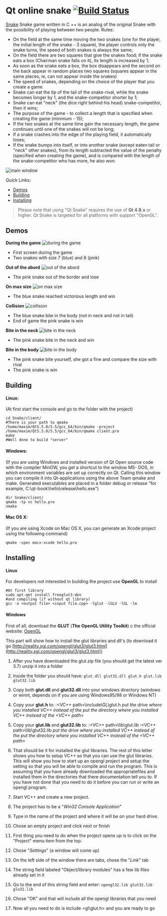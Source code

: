 # Qt online snake [![Build Status](https://travis-ci.org/angular/material.svg)](https://github.com/aleandr100/Snake)

[Snake](https://en.wikipedia.org/wiki/Snake_%28video_game%29) Snake game written in C ++ is an analog of the original Snake with the possibility of playing between two people.
Rules:
- On the field at the same time moving the two snakes (one for the player, the initial length of the snake - 3 square), the player controls only the snake turns, the speed of both snakes is always the same;
- On the field there are two squares that give the snakes food; if the snake eats a box (Chairman snake falls on it), its length is increased by 1;
- As soon as the snake eats a box, the box disappears and the second on the back appear in random places two squares (squares appear in the same places, ie, can not appear inside the snakes)
- The speed of snakes, depending on the choice of the player that you create a game
- Snake can eat the tip of the tail of the snake-rival, while the snake becomes longer by 1, and the snake-competitor shorter by 1;
- Snake can eat "neck" (the dice right behind his head) snake-competitor, then it wins;
- The purpose of the game - to collect a length that is specified when creating the game (minimum - 15);
- If the two snakes at the same time gain the necessary length, the game continues until one of the snakes will not be long;
- If a snake crashes into the edge of the playing field, it automatically loses;
- If the snake bumps into itself, or into another snake (except eaten tail or "neck" other snakes), from its length subtracted the value of the penalty (specified when creating the game), and is compared with the length of the snake-competitor who has more, he also won.

![main window](https://raw.githubusercontent.com/aleandr100/Snake/master/resources/main_window.png)

Quick Links:

*  [Demos](#demos)
*  [Building](#building)
*  [Installing](#installing)

> Please note that using "Qt Snake" requires the use of **Qt 4.8.x** or higher. Qt
  Snake is targeted for all platforms with support "OpenGL".

## <a name="demos"></a> Demos
**During the game**
![during the game](https://raw.githubusercontent.com/aleandr100/Snake/master/resources/during_the_game.png)

- First screen during the game
- Two snakes with size 7 (blue) and 8 (pink)

**Out of the abord**
![out of the abord](https://raw.githubusercontent.com/aleandr100/Snake/master/resources/out_of_the_abroad.png)

- The pink snake out of the border and lose 

**On max size**
![on max size](https://raw.githubusercontent.com/aleandr100/Snake/master/resources/on_max_size.png)

- The blue snake reached victorious length and win

**Collision**
![collision](https://raw.githubusercontent.com/aleandr100/Snake/master/resources/collision.png)

- The blue snake bite in the body (not in neck and not in tail)
- End of game the pink snake is win

**Bite in the neck**
![bite in the neck](https://raw.githubusercontent.com/aleandr100/Snake/master/resources/bite_in_the_neck.png)

- The pink snake bite in the neck and win

**Bite in the body**
![bite in the body](https://raw.githubusercontent.com/aleandr100/Snake/master/resources/bite_in_the_body.png)

- The pink snake bite yourself, she got a fine and compare the size with rival
- The pink snake is win

## <a name="building"></a> Building

#### Linux:
(At first start the console and go to the folder with the project)
```
cd Snake/client/
#There is your path to qmake
/home/maxim/Qt5.5.0/5.5/gcc_64/bin/qmake -project
/home/maxim/Qt5.5.0/5.5/gcc_64/bin/qmake client.pro
make
#Well done to build "server"
```
#### Windows:
(If you are using Windows and installed version of Qt Open
source code with the compiler MinGW, you get a shortcut to the window MS-
DOS, in which environment variables are set up correctly on Qt. Calling this window
you can compile it into Qt-applications using the above
Team qmake and make. Generated executables are placed in a folder
debug or release "for example, C:\qt-book\hello\release\hello.exe")
```
dir Snake/client/
qmake -tp vc hello.pro
nmake
```
#### Mac OS X:
(If you are using Xcode on Mac OS X, you can generate an Xcode project using the following command)
```
qmake -spec macx-xcode hello.pro
```

## <a name="installing"></a> Installing

#### Linux
For developers not interested in building the project use **OpenGL** to install
```
#At first library
sudo apt-get install freeglut3-dev
#and compiling (if without qt library)
gcc -o <output file> <input file.cpp> -lglut -lGLU -lGL -lm
```

#### Windows
First of all, download the **GLUT** (**The OpenGL Utility Toolkit**) c the official website:
[OpenGL](https://www.opengl.org/resources/libraries/glut/)

This part will show how to install the glut libraries and dll's (to download it go [http://reality.sgi.com/opengl/glut3/glut3.html](http://reality.sgi.com/opengl/glut3/glut3.html))

1. After you have downloaded the glut.zip file (you should get the latest ver 3.7) unzip it into a folder
2. Inside the folder you should have:
```glut.dll glut32.dll glut.h glut.lib glut32.lib```
3. Copy both **glut.dll** and **glut32.dll** into your windows directory (windows or winnt, depends on if you are using Windows95/98 or Windows NT)
4. Copy your **glut.h** to:
<drive>:\<VC++ path>\include\GL\glut.h
*put the drive where you installed VC++ instead of the <drive>*
*put the directory where you installed VC++ instead of the <VC++ path>*
5. Copy your **glut.lib** and **glut32.lib** to:
<drive>:\<VC++ path>\lib\glut.lib
<drive>:\<VC++ path>\lib\glut32.lib
*put the drive where you installed VC++ instead of the <drive>*
*put the directory where you installed VC++ instead of the <VC++ path>*
6. That should be it for installed the glut libraries. The rest of this letter shows you how to setup VC++ so that you can use the glut libraries.
This will show you how to start up an opengl project and setup the setting so that you will be able to compile and run the program. This is assuming that you have already downloaded the appropriatefiles and installed them in the directories that there documentation tell you to. If you have not done that you need to do it before you can run or write an opengl program.

7. Start VC++ and create a new project.
8. The project has to be a "*Win32 Console Application*"
9. Type in the name of the project and where it will be on your hard drive.
10. Chose an empty project and click next or finish
11. First thing you need to do when the project opens up is to click on the "Project" menu item from the top.
12. Chose "*Settings*" (a window will come up)
13. On the left side of the window there are tabs, chose the "*Link*" tab
14. The string field labeled "Object/library modules" has a few lib files already set in it
15. Go to the end of this string field and enter:
``` opengl32.lib glut32.lib glu32.lib ```
16. Chose "OK" and that will include all the opengl libraries that you need
17. Now all you need to do is include <gl\glut.h> and you are ready to go